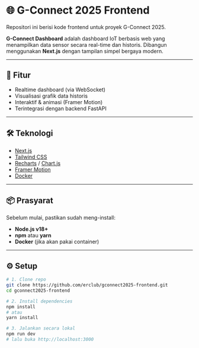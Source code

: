 # 🌐 G-Connect 2025 Frontend
Repositori ini berisi kode frontend untuk proyek G-Connect 2025.

**G-Connect Dashboard** adalah dashboard IoT berbasis web yang menampilkan data sensor secara real-time dan historis. Dibangun menggunakan **Next.js** dengan tampilan simpel bergaya modern.

---

## 🚀 Fitur

- Realtime dashboard (via WebSocket)
- Visualisasi grafik data historis
- Interaktif & animasi (Framer Motion)
- Terintegrasi dengan backend FastAPI

---

## 🛠️ Teknologi

- [Next.js](https://nextjs.org/)
- [Tailwind CSS](https://tailwindcss.com/)
- [Recharts](https://recharts.org/) / [Chart.js](https://www.chartjs.org/)
- [Framer Motion](https://www.framer.com/motion/)
- [Docker](https://www.docker.com/)

---

## 📦 Prasyarat

Sebelum mulai, pastikan sudah meng-install:

- **Node.js v18+**
- **npm** atau **yarn**
- **Docker** (jika akan pakai container)

---

## ⚙️ Setup

```bash
# 1. Clone repo
git clone https://github.com/erclub/gconnect2025-frontend.git
cd gconnect2025-frontend

# 2. Install dependencies
npm install
# atau
yarn install

# 3. Jalankan secara lokal
npm run dev
# lalu buka http://localhost:3000
